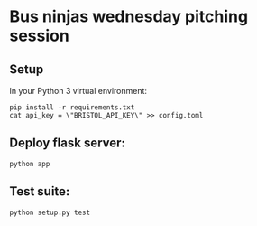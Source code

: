 # Bus ninjas wednesday pitching session

## Setup

In your Python 3 virtual environment:

    pip install -r requirements.txt
    cat api_key = \"BRISTOL_API_KEY\" >> config.toml

## Deploy flask server:

    python app

## Test suite:

    python setup.py test
